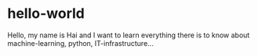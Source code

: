 # hello-world


Hello, my name is Hai and I want to learn everything there is to know about machine-learning, python, IT-infrastructure...
